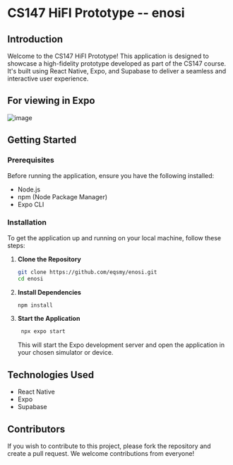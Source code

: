# CS147 HiFI Prototype -- enosi


## Introduction

Welcome to the CS147 HiFI Prototype! This application is designed to showcase a high-fidelity prototype developed as part of the CS147 course. It's built using React Native, Expo, and Supabase to deliver a seamless and interactive user experience.

## For viewing in Expo
![image](https://github.com/eqsmy/enosi/assets/34151362/6de2f4f7-0c38-4cf0-a2dd-d8d51900857d)

## Getting Started

### Prerequisites

Before running the application, ensure you have the following installed:

- Node.js
- npm (Node Package Manager)
- Expo CLI

### Installation

To get the application up and running on your local machine, follow these steps:

1. **Clone the Repository**

   ```bash
   git clone https://github.com/eqsmy/enosi.git
   cd enosi

   ```

2. **Install Dependencies**

   ```bash
   npm install

   ```

3. **Start the Application**
   ```bash
    npx expo start
   ```
   This will start the Expo development server and open the application in your chosen simulator or device.

## Technologies Used

- React Native
- Expo
- Supabase

## Contributors

If you wish to contribute to this project, please fork the repository and create a pull request. We welcome contributions from everyone!
